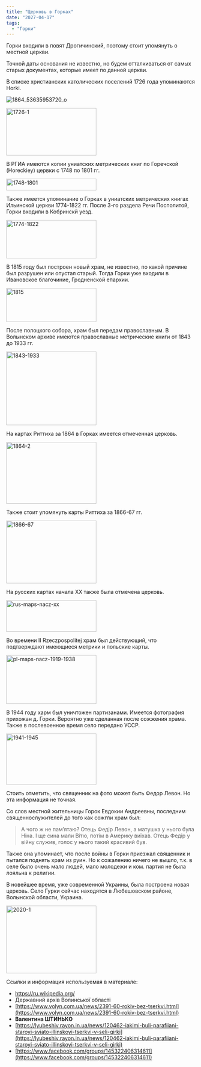 ```yaml
---
title: "Церковь в Горках"
date: "2027-04-17"
tags: 
  - "Горки"
---
```


Горки входили в повят Дрогичинский, поэтому стоит упомянуть о местной церкви.

Точной даты основания не известно, но будем отталкиваться от самых старых документах, которые имеет по данной церкви.

В списке христианских католических поселений 1726 года упоминаются Horki.

![1864_53635953720_o](https://github.com/escfrpls/drochiczynpoleski/blob/74847ce28f4eac9d74adff0f550206b36613426b/drgpls/content/img/Gorki/1726-1_53659908563_o.jpg)

<a data-flickr-embed="true" href="https://www.flickr.com/photos/98644112@N04/53659908563/in/dateposted-public/" title="1726-1"><img src="https://live.staticflickr.com/65535/53659908563_bc6c9d2568_m.jpg" width="240" height="126" alt="1726-1"/></a><script async src="//embedr.flickr.com/assets/client-code.js" charset="utf-8"></script>

В РГИА имеются копии униатских метрических книг по Горечской (Horeckiey) цервки с 1748 по 1801 гг.

<a data-flickr-embed="true" href="https://www.flickr.com/photos/98644112@N04/53660042179/in/dateposted-public/" title="1748-1801"><img src="https://live.staticflickr.com/65535/53660042179_f110eceb73_m.jpg" width="240" height="31" alt="1748-1801"/></a><script async src="//embedr.flickr.com/assets/client-code.js" charset="utf-8"></script>

Также имеется упоминание о Горках в униатских метрических книгах Ильинской церкви 1774-1822 гг. После 3-го раздела Речи Посполитой, Горки входили в Кобринскй уезд.

<a data-flickr-embed="true" href="https://www.flickr.com/photos/98644112@N04/53660042289/in/dateposted-public/" title="1774-1822"><img src="https://live.staticflickr.com/65535/53660042289_c5633cbc60_m.jpg" width="240" height="102" alt="1774-1822"/></a><script async src="//embedr.flickr.com/assets/client-code.js" charset="utf-8"></script>

В 1815 году был построен новый храм, не известно, по какой причине был разрушен или опустал старый. Тогда Горки уже входили в Ивановское благочиние, Гродненской епархии.

<a data-flickr-embed="true" href="https://www.flickr.com/photos/98644112@N04/53658821652/in/dateposted-public/" title="1815"><img src="https://live.staticflickr.com/65535/53658821652_247daedd55_m.jpg" width="240" height="90" alt="1815"/></a><script async src="//embedr.flickr.com/assets/client-code.js" charset="utf-8"></script>

После полоцкого собора, храм был передам православным. В Волынском архиве имеются православные метрические книги от 1843 до 1933 гг.

<a data-flickr-embed="true" href="https://www.flickr.com/photos/98644112@N04/53659909098/in/dateposted-public/" title="1843-1933"><img src="https://live.staticflickr.com/65535/53659909098_21d5ea05e5_m.jpg" width="240" height="196" alt="1843-1933"/></a><script async src="//embedr.flickr.com/assets/client-code.js" charset="utf-8"></script>

На картах Риттиха за 1864 в Горках имеется отмеченная церковь.

<a data-flickr-embed="true" href="https://www.flickr.com/photos/98644112@N04/53659909243/in/dateposted-public/" title="1864-2"><img src="https://live.staticflickr.com/65535/53659909243_b6501a62df_m.jpg" width="240" height="164" alt="1864-2"/></a><script async src="//embedr.flickr.com/assets/client-code.js" charset="utf-8"></script>

Также стоит упомянуть карты Риттиха за 1866-67 гг.

<a data-flickr-embed="true" href="https://www.flickr.com/photos/98644112@N04/53658822157/in/dateposted-public/" title="1866-67"><img src="https://live.staticflickr.com/65535/53658822157_bfbb205aa4_m.jpg" width="240" height="167" alt="1866-67"/></a><script async src="//embedr.flickr.com/assets/client-code.js" charset="utf-8"></script>

На русских картах начала XX также была отмечена церковь.

<a data-flickr-embed="true" href="https://www.flickr.com/photos/98644112@N04/53659909683/in/dateposted-public/" title="rus-maps-nacz-xx"><img src="https://live.staticflickr.com/65535/53659909683_927b756bd1_m.jpg" width="240" height="84" alt="rus-maps-nacz-xx"/></a><script async src="//embedr.flickr.com/assets/client-code.js" charset="utf-8"></script>

Во времени II Rzeczpospolitej храм был действующий, что подтверждают имеющиеся метрики и польские карты.

<a data-flickr-embed="true" href="https://www.flickr.com/photos/98644112@N04/53658822587/in/dateposted-public/" title="pl-maps-nacz-1919-1938"><img src="https://live.staticflickr.com/65535/53658822587_0ecbeebff0_m.jpg" width="240" height="130" alt="pl-maps-nacz-1919-1938"/></a><script async src="//embedr.flickr.com/assets/client-code.js" charset="utf-8"></script>

В 1944 году харм был уничтожен партизанами. Имеется фотография прихожан д. Горки. Вероятно уже сделанная после сожжения храма. Также в послевоенное время село передано УССР.

<a data-flickr-embed="true" href="https://www.flickr.com/photos/98644112@N04/53660043474/in/dateposted-public/" title="1941-1945"><img src="https://live.staticflickr.com/65535/53660043474_b4c1c5b9e1_m.jpg" width="240" height="136" alt="1941-1945"/></a><script async src="//embedr.flickr.com/assets/client-code.js" charset="utf-8"></script>

Стоить отметить, что священник на фото может быть Федор Левон. Но эта информация не точная.

Со слов местной жительницы Горок Евдокии Андреевны, последним священнослужителей до того как сожгли храм был:

> А чого ж не пам’ятаю? Отець Федір Левон, а матушка у нього була Ніна. І ще сина мали Вітю, потім в Америку виїхав. Отець Федір у війну служив, голос у нього такий красивий був.

Также она упоминает, что после войны в Горки приезжал священник и пытался поднять храм из руин. Но к сожалению ничего не вышло, т.к. в селе было очень мало людей, мало молодежи и ком. партия не была лояльна к религии.

В новейшее время, уже современной Украины, была построена новая церковь. Село Гурки сейчас находятся в Любешовском районе, Волынской области, Украина.

<a data-flickr-embed="true" href="https://www.flickr.com/photos/98644112@N04/53659910143/in/dateposted-public/" title="2020-1"><img src="https://live.staticflickr.com/65535/53659910143_f67d6a9d0b_m.jpg" width="240" height="180" alt="2020-1"/></a><script async src="//embedr.flickr.com/assets/client-code.js" charset="utf-8"></script>

Ссылки и информация используемая в материале:

- https://ru.wikipedia.org/
- Державний архів Волинської області
- [https://www.volyn.com.ua/news/2391-60-rokiv-bez-tserkvi.html](https://www.volyn.com.ua/news/2391-60-rokiv-bez-tserkvi.html)
- **Валентина ШТИНЬКО**
- [https://lyubeshiv.rayon.in.ua/news/120462-iakimi-buli-parafiiani-staroyi-sviato-illinskoyi-tserkvi-v-seli-girki](https://lyubeshiv.rayon.in.ua/news/120462-iakimi-buli-parafiiani-staroyi-sviato-illinskoyi-tserkvi-v-seli-girki)
- [https://www.facebook.com/groups/145322406314611](https://www.facebook.com/groups/145322406314611)
